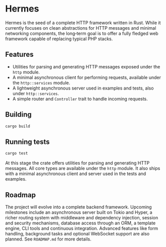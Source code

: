 # Hermes

Hermes is the seed of a complete HTTP framework written in Rust. While it
currently focuses on clean abstractions for HTTP messages and minimal
networking components, the long‑term goal is to offer a fully fledged web
framework capable of replacing typical PHP stacks.

## Features

- Utilities for parsing and generating HTTP messages exposed under the `http`
  module.
- A minimal asynchronous client for performing requests, available under
  the `http::services` module.
- A lightweight asynchronous server used in examples and tests, also under
  `http::services`.
- A simple router and `Controller` trait to handle incoming requests.

## Building

```bash
cargo build
```

## Running tests

```bash
cargo test
```

At this stage the crate offers utilities for parsing and generating HTTP
messages. All core types are available under the `http` module. It also ships
with a minimal asynchronous client and server used in the tests and examples.

## Roadmap

The project will evolve into a complete backend framework. Upcoming milestones
include an asynchronous server built on Tokio and Hyper, a richer routing
system with middleware and dependency injection, session and security
mechanisms, database access through an ORM, a template engine, CLI tools and
continuous integration. Advanced features like form handling, background tasks
and optional WebSocket support are also planned. See `ROADMAP.md` for more
details.
